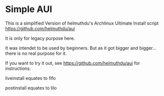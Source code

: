 # Simple AUI


This is a simplified Version of helmuthdu's Archlinux Ultimate Install script https://github.com/helmuthdu/aui 

It is only for legacy purpose here.

It was intendet to be used by beginners. But as it got bigger and bigger... there is no real purpose for it.

If you want to try it out, see https://github.com/helmuthdu/aui for instructions. 

liveinstall equates to fifo

postinstall equates to lilo
